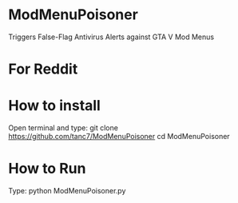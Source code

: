 # ModMenuPoisoner
Triggers False-Flag Antivirus Alerts against GTA V Mod Menus

# For Reddit
# How to install

Open terminal and type:
git clone https://github.com/tanc7/ModMenuPoisoner
cd ModMenuPoisoner

# How to Run
Type:
python ModMenuPoisoner.py
